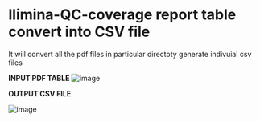 # llimina-QC-coverage report table convert into CSV file

It will convert all the pdf files in particular directoty generate indivuial csv files

**INPUT PDF TABLE**
![image](https://github.com/user-attachments/assets/edb00db0-1d21-4c5e-80ae-019170e8fd4e)


**OUTPUT CSV FILE**

![image](https://github.com/user-attachments/assets/9e07ba29-08d3-4368-a6bf-a689e6ba6ca7)
